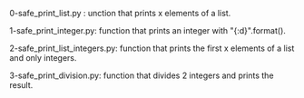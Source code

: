 0-safe_print_list.py : unction that prints x elements of a list.

1-safe_print_integer.py: function that prints an integer with "{:d}".format().

2-safe_print_list_integers.py: function that prints the first x elements of a list and only integers.

3-safe_print_division.py: function that divides 2 integers and prints the result.